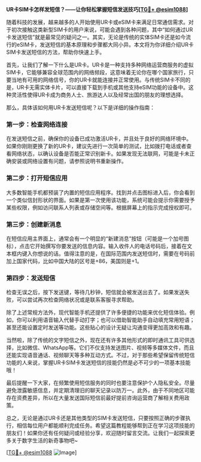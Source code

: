**UR卡SIM卡怎样发短信？——让你轻松掌握短信发送技巧[[TG💪+ @esim1088](https://t.me/s/esim1088)]**

随着科技的发展，越来越多的人开始使用UR卡或eSIM卡来满足日常通信需求。对于初次接触这类新型SIM卡的用户来说，可能会遇到各种问题，其中“如何通过UR卡发送短信”就是最常见的疑问之一。其实，无论是传统的实体SIM卡还是如今流行的eSIM卡，发送短信的基本原理和步骤都大同小异。本文将为你详细介绍UR卡SIM卡发送短信的方法，帮助你快速上手。

首先，让我们了解一下什么是UR卡。UR卡是一种支持多种网络运营商服务的虚拟SIM卡，它能够兼容全球范围内的网络频段，这意味着无论你在哪个国家旅行，只要当地有可用的网络信号，你的UR卡就能连接并正常使用。与传统SIM卡不同的是，UR卡无需实体卡片，可以直接下载到手机或其他支持eSIM功能的设备中。这种灵活性使得UR卡成为商务人士、旅游达人以及经常出国的朋友的理想选择。

那么，具体该如何用UR卡发送短信呢？以下是详细的操作指南：

### 第一步：检查网络连接

在发送短信之前，确保你的设备已成功激活UR卡，并且处于良好的网络环境中。如果你刚刚更换了新的UR卡，建议先进行一次简单的测试，比如拨打电话或者查看网络状态，以确认设备是否能正常识别新卡。如果发现无法联网，可能是卡未正确安装或网络设置有问题，请参照说明书重新操作。

### 第二步：打开短信应用

大多数智能手机都预装了内置的短信应用程序。找到并点击图标进入后，你会看到一个类似信封形状的界面。如果是第一次使用该功能，系统可能会提示你需要授予某些权限，例如访问联系人列表或存储空间等。根据屏幕上的指示完成授权即可。

### 第三步：创建新消息

在短信应用主界面上，通常会有一个明显的“新建消息”按钮（可能是一个加号图标），点击它开始撰写你要发送的信息内容。输入收件人的电话号码后，接着在文本框内键入你想说的话。值得注意的是，在国际范围内发送短信时，需要在号码前加上国家代码，比如中国大陆的区号是+86，美国则是+1。

### 第四步：发送短信

检查无误之后，按下发送键，等待几秒钟，短信就会被发送出去了。如果发送失败，可以尝试再次检查网络状况或是联系客服寻求帮助。

除了上述常规方法外，现代智能手机还提供了许多便捷的功能来优化短信体验。例如，你可以利用语音输入代替手动打字；也可以借助智能助手自动填充常用短语；甚至还能设置定时发送等功能。这些贴心的设计无疑让沟通变得更加高效和有趣。

当然啦，除了传统的文字短信之外，现在还有许多其他形式的即时通讯工具可供选择，比如微信、WhatsApp等。它们不仅支持发送图片、视频等多媒体文件，而且还能实现语音通话、视频聊天等多种互动方式。不过，对于那些希望保留传统短信功能的人来说，掌握UR卡SIM卡发送短信的技能仍然是必不可少的一项基本技能哦！

最后提醒一下大家，在频繁使用短信服务的同时也要注意保护个人隐私安全。尽量避免泄露敏感信息，并定期清理旧的聊天记录以防万一。此外，由于不同地区可能存在资费差异，所以在大量发送国际短信前最好提前咨询运营商了解相关费用政策。

总之，无论是通过UR卡还是其他类型的SIM卡发送短信，只要按照正确的步骤执行，相信每位用户都能顺利完成任务。希望这篇教程能够帮到正在学习这项技能的朋友们！如果你还有任何疑问或经验分享，欢迎随时留言交流。让我们一起探索更多关于数字生活的新奇事物吧~

[[TG💪+ @esim1088](https://t.me/s/esim1088) ![Image](https://i.postimg.cc/4NQfJmqS/Snipaste-2025-05-13-00-14-12.png)]